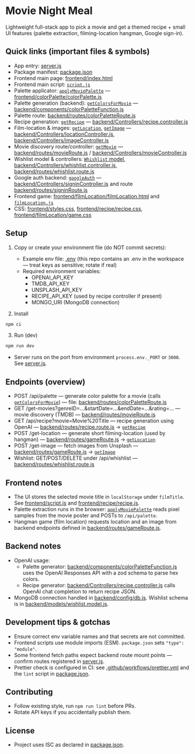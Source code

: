 # Movie Night Meal

Lightweight full-stack app to pick a movie and get a themed recipe + small UI features (palette extraction, filming-location hangman, Google sign-in).

## Quick links (important files & symbols)
- App entry: [server.js](server.js)  
- Package manifest: [package.json](package.json)  
- Frontend main page: [frontend/index.html](frontend/index.html)  
- Frontend main script: [`script.js`](frontend/script.js)  
- Palette applicator: [`applyMoviePalette`](frontend/colorPalette/colorPalette.js) — [frontend/colorPalette/colorPalette.js](frontend/colorPalette/colorPalette.js)  
- Palette generation (backend): [`getColorsForMovie`](backend/components/colorPaletteFunction.js) — [backend/components/colorPaletteFunction.js](backend/components/colorPaletteFunction.js)  
- Palette route: [backend/routes/colorPaletteRoute.js](backend/routes/colorPaletteRoute.js)  
- Recipe generation: [`getRecipe`](backend/Controllers/recipe.controller.js) — [backend/Controllers/recipe.controller.js](backend/Controllers/recipe.controller.js)  
- Film-location & images: [`getLocation`](backend/Controllers/locationController.js), [`getImage`](backend/Controllers/imageController.js) — [backend/Controllers/locationController.js](backend/Controllers/locationController.js), [backend/Controllers/imageController.js](backend/Controllers/imageController.js)  
- Movie discovery route/controller: [`getMovie`](backend/Controllers/movieController.js) — [backend/routes/movieRoute.js](backend/routes/movieRoute.js) / [backend/Controllers/movieController.js](backend/Controllers/movieController.js)  
- Wishlist model & controllers: [`Whishlist` model](backend/models/wishlist.model.js), [backend/Controllers/whishlist.controller.js](backend/Controllers/whishlist.controller.js), [backend/routes/whishlist.route.js](backend/routes/whishlist.route.js)  
- Google auth backend: [`googleAuth`](backend/Controllers/signinController.js) — [backend/Controllers/signinController.js](backend/Controllers/signinController.js) and route [backend/routes/signinRoute.js](backend/routes/signinRoute.js)  
- Frontend game: [frontend/filmLocation/filmLocation.html](frontend/filmLocation/filmLocation.html) and [`filmLocation.js`](frontend/filmLocation/filmLocation.js)  
- CSS: [frontend/styles.css](frontend/styles.css), [frontend/recipe/recipe.css](frontend/recipe/recipe.css), [frontend/filmLocation/game.css](frontend/filmLocation/game.css)

## Setup

1. Copy or create your environment file (do NOT commit secrets):
   - Example env file: [.env](.env) (this repo contains an .env in the workspace — treat keys as sensitive; rotate if real)
   - Required environment variables:
     - OPENAI_API_KEY
     - TMDB_API_KEY
     - UNSPLASH_API_KEY
     - RECIPE_API_KEY (used by recipe controller if present)
     - MONGO_URI (MongoDB connection)

2. Install
```sh
npm ci
```

3. Run (dev)
```sh
npm run dev
```
- Server runs on the port from environment `process.env._PORT` or `3000`. See [server.js](server.js).

## Endpoints (overview)
- POST /api/palette — generate color palette for a movie (calls [`getColorsForMovie`](backend/components/colorPaletteFunction.js)) — file: [backend/routes/colorPaletteRoute.js](backend/routes/colorPaletteRoute.js)  
- GET /get-movies?genreID=...&startDate=...&endDate=...&rating=... — movie discovery (TMDB) — [backend/routes/movieRoute.js](backend/routes/movieRoute.js)  
- GET /api/recipe?movie=Movie%20Title — recipe generation using OpenAI — [backend/routes/recipe.route.js](backend/routes/recipe.route.js) -> [`getRecipe`](backend/Controllers/recipe.controller.js)  
- POST /get-location — generate short filming-location (used by hangman) — [backend/routes/gameRoute.js](backend/routes/gameRoute.js) -> [`getLocation`](backend/Controllers/locationController.js)  
- POST /get-image — fetch images from Unsplash — [backend/routes/gameRoute.js](backend/routes/gameRoute.js) -> [`getImage`](backend/Controllers/imageController.js)  
- Wishlist: GET/POST/DELETE under /api/whishlist — [backend/routes/whishlist.route.js](backend/routes/whishlist.route.js)

## Frontend notes
- The UI stores the selected movie title in `localStorage` under `filmTitle`. See [frontend/script.js](frontend/script.js) and [frontend/recipe/recipe.js](frontend/recipe/recipe.js).
- Palette extraction runs in the browser: [`applyMoviePalette`](frontend/colorPalette/colorPalette.js) reads pixel samples from the movie poster and POSTs to `/api/palette`.
- Hangman game (film location) requests location and an image from backend endpoints defined in [backend/routes/gameRoute.js](backend/routes/gameRoute.js).

## Backend notes
- OpenAI usage:
  - Palette generator: [backend/components/colorPaletteFunction.js](backend/components/colorPaletteFunction.js) uses the OpenAI Responses API with a zod schema to parse hex colors.
  - Recipe generator: [backend/Controllers/recipe.controller.js](backend/Controllers/recipe.controller.js) calls OpenAI chat completion to return recipe JSON.
- MongoDB connection handled in [backend/config/db.js](backend/config/db.js). Wishlist schema is in [backend/models/wishlist.model.js](backend/models/wishlist.model.js).

## Development tips & gotchas
- Ensure correct env variable names and that secrets are not committed.
- Frontend scripts use module imports (ESM). `package.json` sets `"type": "module"`.
- Some frontend fetch paths expect backend route mount points — confirm routes registered in [server.js](server.js).
- Prettier check is configured in CI: see [.github/workflows/prettier.yml](.github/workflows/prettier.yml) and the `lint` script in [package.json](package.json).

## Contributing
- Follow existing style, run `npm run lint` before PRs.
- Rotate API keys if you accidentally publish them.

## License
- Project uses ISC as declared in [package.json](package.json).

